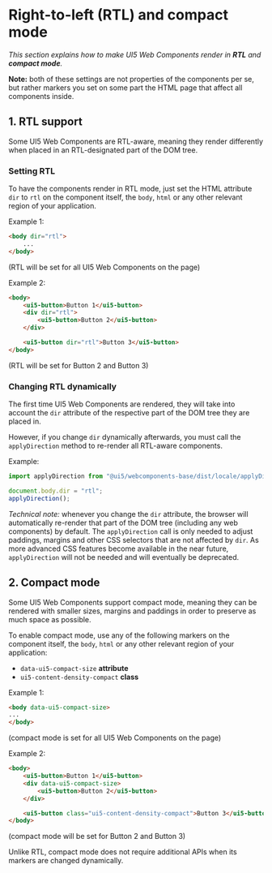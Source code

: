 # Right-to-left (RTL) and compact mode

*This section explains how to make UI5 Web Components render in **RTL** and **compact mode**.*

**Note:** both of these settings are not properties of the components per se, but rather markers you set on some part the HTML page that affect all components inside.

## 1. RTL support

Some UI5 Web Components are RTL-aware, meaning they render differently when placed in an RTL-designated part of the DOM tree.

### Setting RTL

To have the components render in RTL mode, just set the HTML attribute `dir` to `rtl` on the component itself, the `body`, `html` or any other relevant region of your application.

Example 1: 
```html
<body dir="rtl">
    ...
</body>
```
(RTL will be set for all UI5 Web Components on the page)

Example 2:
```html
<body>
    <ui5-button>Button 1</ui5-button>
    <div dir="rtl">
        <ui5-button>Button 2</ui5-button>
    </div>

    <ui5-button dir="rtl">Button 3</ui5-button>
</body>
```
(RTL will be set for Button 2 and Button 3)

### Changing RTL dynamically

The first time UI5 Web Components are rendered, they will take into account the `dir` attribute  of the respective part of the DOM tree they are placed in.

However, if you change `dir` dynamically afterwards, you must call the `applyDirection` method to re-render all RTL-aware components.

Example:
```js
import applyDirection from "@ui5/webcomponents-base/dist/locale/applyDirection.js";

document.body.dir = "rtl";
applyDirection();
```

*Technical note:* whenever you change the `dir` attribute, the browser will automatically re-render that part of the DOM tree (including any web components) by default.
The `applyDirection` call is only needed to adjust paddings, margins and other CSS selectors that are not affected by `dir`. As more advanced CSS
features become available in the near future, `applyDirection` will not be needed and will eventually be deprecated.

## 2. Compact mode

Some UI5 Web Components support compact mode, meaning they can be rendered with smaller sizes, margins and paddings in order to preserve as much space as possible.

To enable compact mode, use any of the following markers on the component itself, the `body`, `html` or any other relevant region of your application:
 - `data-ui5-compact-size` **attribute**
 - `ui5-content-density-compact` **class**

Example 1:

```html
<body data-ui5-compact-size>
...
</body>
```
(compact mode is set for all UI5 Web Components on the page)

Example 2:
```html
<body>
    <ui5-button>Button 1</ui5-button>
    <div data-ui5-compact-size>
        <ui5-button>Button 2</ui5-button>
    </div>

    <ui5-button class="ui5-content-density-compact">Button 3</ui5-button>
</body>
```
(compact mode will be set for Button 2 and Button 3)

Unlike RTL, compact mode does not require additional APIs when its markers are changed dynamically.
